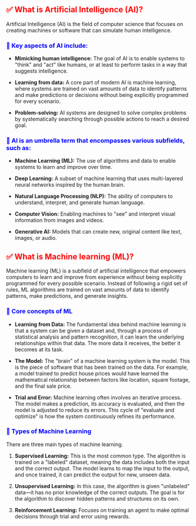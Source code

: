 <h2 style="color:red;">✅ What is Artificial Intelligence (AI)?</h2>
Artificial Intelligence (AI) is the field of computer science that focuses on creating machines or software that can simulate human intelligence.

<h3 style="color:blue;">📌 Key aspects of AI include:</h3>

- **Mimicking human intelligence:** The goal of AI is to enable systems to "think" and "act" like humans, or at least to perform tasks in a way that suggests intelligence.

- **Learning from data:** A core part of modern AI is machine learning, where systems are trained on vast amounts of data to identify patterns and make predictions or decisions without being explicitly programmed for every scenario.

- **Problem-solving:** AI systems are designed to solve complex problems by systematically searching through possible actions to reach a desired goal.

<h3 style="color:blue;">📌 AI is an umbrella term that encompasses various subfields, such as:</h3>

- **Machine Learning (ML):** The use of algorithms and data to enable systems to learn and improve over time.

- **Deep Learning:** A subset of machine learning that uses multi-layered neural networks inspired by the human brain.

- **Natural Language Processing (NLP):** The ability of computers to understand, interpret, and generate human language.

- **Computer Vision:** Enabling machines to "see" and interpret visual information from images and videos.

- **Generative AI:** Models that can create new, original content like text, images, or audio.


<h2 style="color:red;">✅ What is Machine learning (ML)?</h2>
Machine learning (ML) is a subfield of artificial intelligence that empowers computers to learn and improve from experience without being explicitly programmed for every possible scenario. Instead of following a rigid set of rules, ML algorithms are trained on vast amounts of data to identify patterns, make predictions, and generate insights.


<h3 style="color:blue;">📌 Core concepts of ML</h3>

- **Learning from Data:** The fundamental idea behind machine learning is that a system can be given a dataset and, through a process of statistical analysis and pattern recognition, it can learn the underlying relationships within that data. The more data it receives, the better it becomes at its task.

- **The Model:** The "brain" of a machine learning system is the model. This is the piece of software that has been trained on the data. For example, a model trained to predict house prices would have learned the mathematical relationship between factors like location, square footage, and the final sale price.

- **Trial and Error:** Machine learning often involves an iterative process. The model makes a prediction, its accuracy is evaluated, and then the model is adjusted to reduce its errors. This cycle of "evaluate and optimize" is how the system continuously refines its performance.


<h3 style="color:blue;">📌 Types of Machine Learning</h3>

There are three main types of machine learning.

1. **Supervised Learning:** This is the most common type. The algorithm is trained on a "labeled" dataset, meaning the data includes both the input and the correct output. The model learns to map the input to the output, and once trained, it can predict the output for new, unseen data.

2. **Unsupervised Learning:** In this case, the algorithm is given "unlabeled" data—it has no prior knowledge of the correct outputs. The goal is for the algorithm to discover hidden patterns and structures on its own. 

3. **Reinforcement Learning:** Focuses on training an agent to make optimal decisions through trial and error using rewards.
